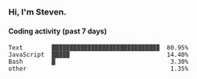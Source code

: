 ### Hi, I'm Steven.

#### Coding activity (past 7 days)
```
Text        ▓▓▓▓▓▓▓▓▓▓▓▓▓▓▓▓▓▓▓▓▓▓▓▓▓▓▓▓▓▓  80.95%
JavaScript  ▓▓▓▓▓                           14.40%
Bash        ▓                                3.30%
other                                        1.35%
```
